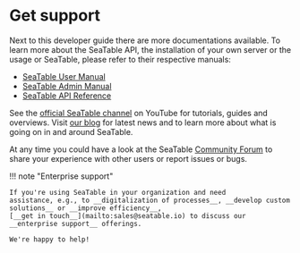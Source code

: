 # Get support

Next to this developer guide there are more documentations available. To learn more about the SeaTable API, the installation of your own server or the usage or SeaTable, please refer to their respective manuals:

- [SeaTable User Manual](https://help.seatable.com)
- [SeaTable Admin Manual](https://admin.seatable.com)
- [SeaTable API Reference](https://api.seatable.io)

See the [official SeaTable channel](https://youtube.com/seatable) on YouTube for tutorials, guides and overviews. Visit [our blog](https://seatable.com/blog/) for latest news and to learn more about what is going on in and around SeaTable.

At any time you could have a look at the SeaTable [Community Forum](https://forum.seatable.com) to share your experience with other users or report issues or bugs.

!!! note "Enterprise support"

    If you're using SeaTable in your organization and need
    assistance, e.g., to __digitalization of processes__, __develop custom solutions__ or __improve efficiency__,
    [__get in touch__](mailto:sales@seatable.io) to discuss our __enterprise support__ offerings.
    
    We're happy to help!
